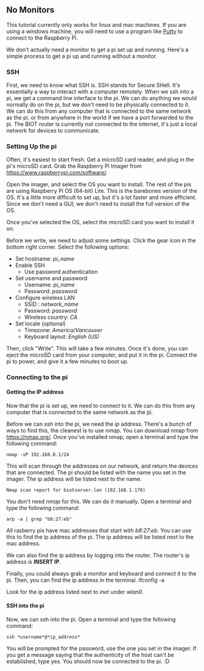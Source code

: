 ## No Monitors
This tutorial currently only works for linux and mac machines. If you are using a windows machine, you will need to use a program like [Putty](https://www.putty.org/) to connect to the Raspberry Pi.

We don't actually need a monitor to get a pi set up and running. Here's a simple process to get a pi up and running without a monitor.
### SSH
First, we need to know what SSH is. SSH stands for Secure SHell. It's essentially a way to interact with a computer remotely. When we ssh into a pi, we get a command line interface to the pi. We can do anything we would normally do on the pi, but we don't need to be physically connected to it. We can do this from any computer that is connected to the same network as the pi, or from anywhere in the world if we have a port forwarded to the pi. The BIOT router is currently not connected to the internet, it's just a local network for devices to communicate.

### Setting Up the pi
Often, it's easiest to start fresh. Get a microSD card reader, and plug in the pi's microSD card. Grab the Raspberry Pi Imager from https://www.raspberrypi.com/software/. 

Open the imager, and select the OS you want to install. The rest of the pis are using Raspberry Pi OS (64-bit) Lite. This is the barebones version of the OS. It's a little more difficult to set up, but it's a lot faster and more efficient. Since we don't need a GUI, we don't need to install the full version of the OS.

Once you've selected the OS, select the microSD card you want to install it on. 

Before we write, we need to adjust some settings. Click the gear icon in the bottom right corner. Select the following options:
- Set hostname: *pi_name*
- Enable SSH
	- Use password authentication
- Set username and password
    - Username: *pi_name*
	- Password: *password*
- Configure wireless LAN
	- SSID : *network_name*
	- Password: *password*
	- Wireless country: *CA*
- Set locale (optional)
	- Timezone: *America/Vancouver*
	- Keyboard layout: *English (US)*

Then, click "Write". This will take a few minutes. Once it's done, you can eject the microSD card from your computer, and put it in the pi. Connect the pi to power, and give it a few minutes to boot up.


### Connecting to the pi
#### Getting the IP address
Now that the pi is set up, we need to connect to it. We can do this from any computer that is connected to the same network as the pi.

Before we can *ssh* into the pi, we need the *ip* address. There's a bunch of ways to find this, the cleanest is to use *nmap*. You can download nmap from https://nmap.org/. Once you've installed nmap, open a terminal and type the following command:

	nmap -sP 192.168.0.1/24

This will scan through the addresses on our network, and return the devices that are connected. The pi should be listed with the name you set in the imager. The ip address will be listed next to the name.

	Nmap scan report for biotserver.lan (192.168.1.170)

You don't need *nmap* for this. We can do it manually. Open a terminal and type the following command:

	arp -a | grep "b8:27:eb"

All rasberry pis have mac addresses that start with *b8:27:eb*. You can use this to find the ip address of the pi. The ip address will be listed next to the mac address.

We can also find the ip address by logging into the router. The router's ip address is **INSERT IP**. 

Finally, you could always grab a monitor and keyboard and connect it to the pi. Then, you can find the ip address in the terminal. 
	ifconfig -a

Look for the ip address listed next to *inet* under *wlan0*.

#### SSH into the pi
Now, we can ssh into the pi. Open a terminal and type the following command:

	ssh *username*@*ip_address*

You will be prompted for the password, use the one you set in the imager. If you get a message saying that the authenticity of the host can't be established, type yes. You should now be connected to the pi. :D
	

